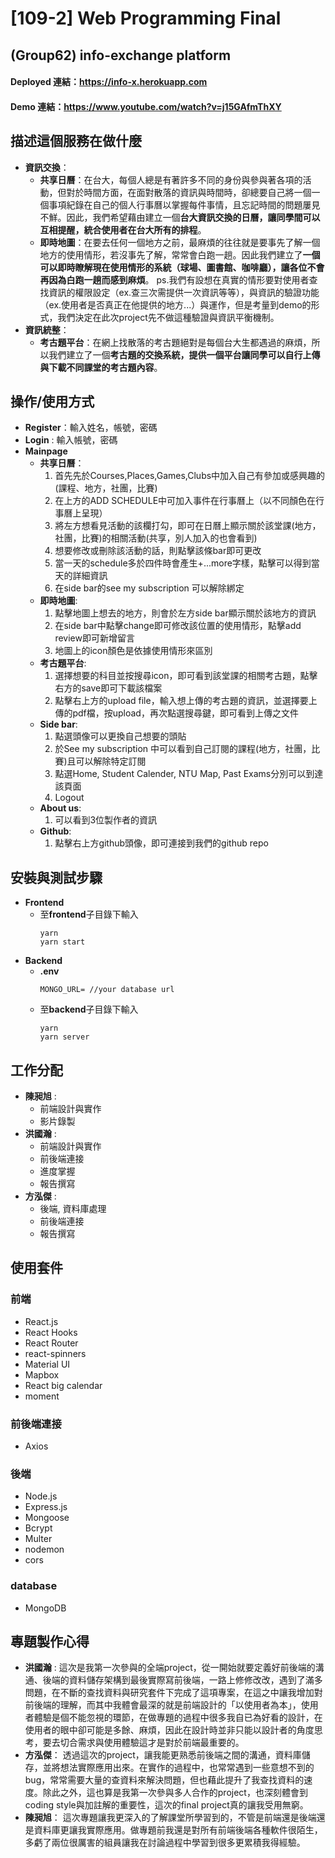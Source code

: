 # [109-2] Web Programming Final
## (Group62) info-exchange platform
#### Deployed 連結：https://info-x.herokuapp.com
#### Demo 連結：https://www.youtube.com/watch?v=j15GAfmThXY

## 描述這個服務在做什麼
* **資訊交換**：
    * **共享日曆**：在台大，每個人總是有著許多不同的身份與參與著各項的活動，但對於時間方面，在面對散落的資訊與時間時，卻總要自己將一個一個事項紀錄在自己的個人行事曆以掌握每件事情，且忘記時間的問題屢見不鮮。因此，我們希望藉由建立一個**台大資訊交換的日曆，讓同學間可以互相提醒，統合使用者在台大所有的排程**。
    * **即時地圖**：在要去任何一個地方之前，最麻煩的往往就是要事先了解一個地方的使用情形，若沒事先了解，常常會白跑一趟。因此我們建立了**一個可以即時瞭解現在使用情形的系統（球場、圖書館、咖啡廳），讓各位不會再因為白跑一趟而感到麻煩**。
ps.我們有設想在真實的情形要對使用者查找資訊的權限設定（ex.查三次需提供一次資訊等等），與資訊的驗證功能（ex.使用者是否真正在他提供的地方...）與運作，但是考量到demo的形式，我們決定在此次project先不做這種驗證與資訊平衡機制。
* **資訊統整**：
    * **考古題平台**：在網上找散落的考古題絕對是每個台大生都遇過的麻煩，所以我們建立了一個**考古題的交換系統，提供一個平台讓同學可以自行上傳與下載不同課堂的考古題內容**。

## 操作/使用方式
* **Register**：輸入姓名，帳號，密碼
* **Login** : 輸入帳號，密碼
* **Mainpage** 
    * **共享日曆**：
        1. 首先先於Courses,Places,Games,Clubs中加入自己有參加或感興趣的(課程、地方，社團，比賽)
        2. 在上方的ADD SCHEDULE中可加入事件在行事曆上（以不同顏色在行事曆上呈現）
        3. 將左方想看見活動的該欄打勾，即可在日曆上顯示關於該堂課(地方，社團，比賽)的相關活動(共享，別人加入的也會看到)
        4. 想要修改或刪除該活動的話，則點擊該條bar即可更改
        5. 當一天的schedule多於四件時會產生+...more字樣，點擊可以得到當天的詳細資訊
        6. 在side bar的see my subscription 可以解除綁定
    * **即時地圖**:
        1. 點擊地圖上想去的地方，則會於左方side bar顯示關於該地方的資訊
        2. 在side bar中點擊change即可修改該位置的使用情形，點擊add review即可新增留言
        3. 地圖上的icon顏色是依據使用情形來區別
    * **考古題平台**:
        1. 選擇想要的科目並按搜尋icon，即可看到該堂課的相關考古題，點擊右方的save即可下載該檔案
        2. 點擊右上方的upload file，輸入想上傳的考古題的資訊，並選擇要上傳的pdf檔，按upload，再次點選搜尋鍵，即可看到上傳之文件
    * **Side bar**:
        1. 點選頭像可以更換自己想要的頭貼
        2. 於See my subscription 中可以看到自己訂閱的課程(地方，社團，比賽)且可以解除特定訂閱
        3. 點選Home, Student Calender, NTU Map, Past Exams分別可以到達該頁面
        4. Logout
    * **About us**:
        1. 可以看到3位製作者的資訊
    * **Github**:
        1. 點擊右上方github頭像，即可連接到我們的github repo
## 安裝與測試步驟
* **Frontend**
    * 至**frontend**子目錄下輸入
        ``` 
        yarn 
        yarn start
        ```
* **Backend**
    * **.env**
        ```
        MONGO_URL= //your database url
        ```
    * 至**backend**子目錄下輸入
        ```
        yarn
        yarn server
        ```

## 工作分配
* **陳昶旭** : 
    * 前端設計與實作
    * 影片錄製
* **洪國瀚** : 
    * 前端設計與實作
    * 前後端連接
    * 進度掌握 
    * 報告撰寫
* **方泓傑** : 
    * 後端, 資料庫處理
    * 前後端連接
    * 報告撰寫

## 使用套件
### 前端
* React.js
* React Hooks
* React Router
* react-spinners
* Material UI
* Mapbox
* React big calendar
* moment
### 前後端連接
* Axios
### 後端
* Node.js
* Express.js
* Mongoose
* Bcrypt
* Multer
* nodemon
* cors

### database
* MongoDB

## 專題製作心得

 * **洪國瀚** : 
 這次是我第一次參與的全端project，從一開始就要定義好前後端的溝通、後端的資料儲存架構到最後實際寫前後端，一路上修修改改，遇到了滿多問題，在不斷的查找資料與研究套件下完成了這項專案，在這之中讓我增加對前後端的理解，而其中我體會最深的就是前端設計的「以使用者為本」，使用者體驗是個不能忽視的環節，在做專題的過程中很多我自已為好看的設計，在使用者的眼中卻可能是多餘、麻煩，因此在設計時並非只能以設計者的角度思考，要去切合需求與使用體驗這才是對於前端最重要的。
 * **方泓傑**：
 透過這次的project，讓我能更熟悉前後端之間的溝通，資料庫儲存，並將想法實際應用出來。在實作的過程中，也常常遇到一些意想不到的bug，常常需要大量的查資料來解決問題，但也藉此提升了我查找資料的速度。除此之外，這也算是我第一次參與多人合作的project，也深刻體會到coding style與加註解的重要性，這次的final project真的讓我受用無窮。
 * **陳昶旭**：
這次專題讓我更深入的了解課堂所學習到的，不管是前端還是後端還是資料庫更讓我實際應用。做專題前我還是對所有前端後端各種軟件很陌生，多虧了兩位很厲害的組員讓我在討論過程中學習到很多更累積我得經驗。 

